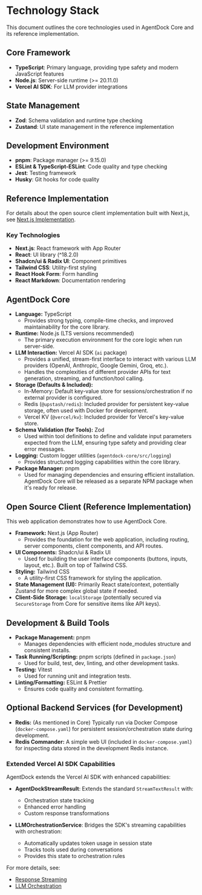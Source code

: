 # Technology Stack

This document outlines the core technologies used in AgentDock Core and its reference implementation.

## Core Framework

- **TypeScript**: Primary language, providing type safety and modern JavaScript features
- **Node.js**: Server-side runtime (>= 20.11.0)
- **Vercel AI SDK**: For LLM provider integrations

## State Management

- **Zod**: Schema validation and runtime type checking
- **Zustand**: UI state management in the reference implementation

## Development Environment

- **pnpm**: Package manager (>= 9.15.0)
- **ESLint & TypeScript-ESLint**: Code quality and type checking
- **Jest**: Testing framework
- **Husky**: Git hooks for code quality

## Reference Implementation

For details about the open source client implementation built with Next.js, see [Next.js Implementation](../../oss-client/nextjs-implementation.md).

### Key Technologies

- **Next.js**: React framework with App Router
- **React**: UI library (^18.2.0)
- **Shadcn/ui & Radix UI**: Component primitives
- **Tailwind CSS**: Utility-first styling
- **React Hook Form**: Form handling
- **React Markdown**: Documentation rendering

## AgentDock Core

-   **Language:** TypeScript
    -   Provides strong typing, compile-time checks, and improved maintainability for the core library.
-   **Runtime:** Node.js (LTS versions recommended)
    -   The primary execution environment for the core logic when run server-side.
-   **LLM Interaction:** Vercel AI SDK (`ai` package)
    -   Provides a unified, stream-first interface to interact with various LLM providers (OpenAI, Anthropic, Google Gemini, Groq, etc.).
    -   Handles the complexities of different provider APIs for text generation, streaming, and function/tool calling.
-   **Storage (Defaults & Included):**
    -   In-Memory: Default key-value store for sessions/orchestration if no external provider is configured.
    -   Redis (`@upstash/redis`): Included provider for persistent key-value storage, often used with Docker for development.
    -   Vercel KV (`@vercel/kv`): Included provider for Vercel's key-value store.
-   **Schema Validation (for Tools):** Zod
    -   Used within tool definitions to define and validate input parameters expected from the LLM, ensuring type safety and providing clear error messages.
-   **Logging:** Custom logger utilities (`agentdock-core/src/logging`)
    -   Provides structured logging capabilities within the core library.
-   **Package Manager:** pnpm
    -   Used for managing dependencies and ensuring efficient installation. AgentDock Core will be released as a separate NPM package when it's ready for release.

## Open Source Client (Reference Implementation)

This web application demonstrates how to use AgentDock Core.

-   **Framework:** Next.js (App Router)
    -   Provides the foundation for the web application, including routing, server components, client components, and API routes.
-   **UI Components:** Shadcn/ui & Radix UI
    -   Used for building the user interface components (buttons, inputs, layout, etc.). Built on top of Tailwind CSS.
-   **Styling:** Tailwind CSS
    -   A utility-first CSS framework for styling the application.
-   **State Management (UI):** Primarily React state/context, potentially Zustand for more complex global state if needed.
-   **Client-Side Storage:** `localStorage` (potentially secured via `SecureStorage` from Core for sensitive items like API keys).

## Development & Build Tools

-   **Package Management:** pnpm
    -   Manages dependencies with efficient node_modules structure and consistent installs.
-   **Task Running/Scripting:** pnpm scripts (defined in `package.json`)
    -   Used for build, test, dev, linting, and other development tasks.
-   **Testing:** Vitest
    -   Used for running unit and integration tests.
-   **Linting/Formatting:** ESLint & Prettier
    -   Ensures code quality and consistent formatting.

## Optional Backend Services (for Development)

-   **Redis:** (As mentioned in Core) Typically run via Docker Compose (`docker-compose.yaml`) for persistent session/orchestration state during development.
-   **Redis Commander:** A simple web UI (included in `docker-compose.yaml`) for inspecting data stored in the development Redis instance.

### Extended Vercel AI SDK Capabilities

AgentDock extends the Vercel AI SDK with enhanced capabilities:

- **AgentDockStreamResult**: Extends the standard `StreamTextResult` with:
  - Orchestration state tracking
  - Enhanced error handling
  - Custom response transformations

- **LLMOrchestrationService**: Bridges the SDK's streaming capabilities with orchestration:
  - Automatically updates token usage in session state
  - Tracks tools used during conversations
  - Provides this state to orchestration rules

For more details, see:
- [Response Streaming](./response-streaming.md)
- [LLM Orchestration](../orchestration/llm-orchestration.md) 
